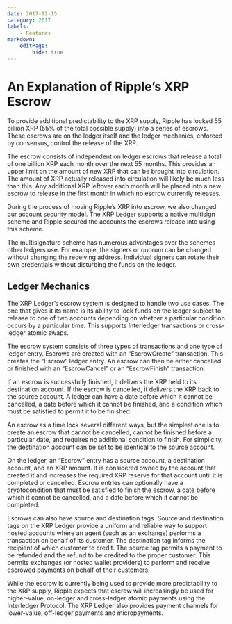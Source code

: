 ```yaml
---
date: 2017-12-15
category: 2017
labels:
    - Features
markdown:
    editPage:
        hide: true
---
```

# An Explanation of Ripple’s XRP Escrow

To provide additional predictability to the XRP supply, Ripple has locked 55 billion XRP (55% of the total possible supply) into a series of escrows. These escrows are on the ledger itself and the ledger mechanics, enforced by consensus, control the release of the XRP.

The escrow consists of independent on ledger escrows that release a total of one billion XRP each month over the next 55 months. This provides an upper limit on the amount of new XRP that can be brought into circulation. The amount of XRP actually released into circulation will likely be much less than this. Any additional XRP leftover each month will be placed into a new escrow to release in the first month in which no escrow currently releases.

During the process of moving Ripple’s XRP into escrow, we also changed our account security model. The XRP Ledger supports a native multisign scheme and Ripple secured the accounts the escrows release into using this scheme.

The multisignature scheme has numerous advantages over the schemes other ledgers use. For example, the signers or quorum can be changed without changing the receiving address. Individual signers can rotate their own credentials without disturbing the funds on the ledger.

## Ledger Mechanics

The XRP Ledger’s escrow system is designed to handle two use cases. The one that gives it its name is its ability to lock funds on the ledger subject to release to one of two accounts depending on whether a particular condition occurs by a particular time. This supports Interledger transactions or cross-ledger atomic swaps.

The escrow system consists of three types of transactions and one type of ledger entry. Escrows are created with an “EscrowCreate” transaction. This creates the “Escrow” ledger entry. An escrow can then be either cancelled or finished with an “EscrowCancel” or an “EscrowFinish” transaction.

If an escrow is successfully finished, it delivers the XRP held to its destination account. If the escrow is cancelled, it delivers the XRP back to the source account. A ledger can have a date before which it cannot be cancelled, a date before which it cannot be finished, and a condition which must be satisfied to permit it to be finished.

An escrow as a time lock several different ways, but the simplest one is to create an escrow that cannot be cancelled, cannot be finished before a particular date, and requires no additional condition to finish. For simplicity, the destination account can be set to be identical to the source account.

On the ledger, an “Escrow” entry has a source account, a destination account, and an XRP amount. It is considered owned by the account that created it and increases the required XRP reserve for that account until it is completed or cancelled. Escrow entries can optionally have a cryptocondition that must be satisfied to finish the escrow, a date before which it cannot be cancelled, and a date before which it cannot be completed.

Escrows can also have source and destination tags. Source and destination tags on the XRP Ledger provide a uniform and reliable way to support hosted accounts where an agent (such as an exchange) performs a transaction on behalf of its customer. The destination tag informs the recipient of which customer to credit. The source tag permits a payment to be refunded and the refund to be credited to the proper customer. This permits exchanges (or hosted wallet providers) to perform and receive escrowed payments on behalf of their customers.

While the escrow is currently being used to provide more predictability to the XRP supply, Ripple expects that escrow will increasingly be used for higher-value, on-ledger and cross-ledger atomic payments using the Interledger Protocol. The XRP Ledger also provides payment channels for lower-value, off-ledger payments and micropayments.
